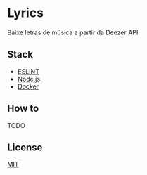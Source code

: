 # Lyrics

Baixe letras de música a partir da Deezer API.

## Stack

* [ESLINT](https://eslint.org/)
* [Node.js](https://nodejs.org/en/)
* [Docker](https://www.docker.com/)

## How to

TODO

## License

[MIT](./LICENSE)
